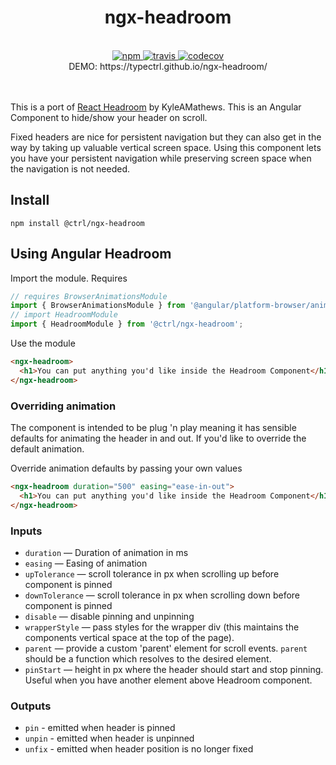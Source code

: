 <div align="center">
  <h1>ngx-headroom</h1>
  <br>
  <a href="https://www.npmjs.com/package/@ctrl/ngx-headroom">
    <img src="https://badge.fury.io/js/%40ctrl%2Fngx-headroom.svg" alt="npm">
  </a> 
  <a href="https://travis-ci.org/TypeCtrl/ngx-headroom">
    <img src="https://travis-ci.org/TypeCtrl/ngx-headroom.svg?branch=master" alt="travis">
  </a> 
  <a href="https://codecov.io/github/typectrl/ngx-headroom">
    <img src="https://img.shields.io/codecov/c/github/typectrl/ngx-headroom.svg" alt="codecov">
  </a>
  <br>
  DEMO: https://typectrl.github.io/ngx-headroom/
</div>
<br>
<br>

This is a port of [React Headroom](https://github.com/KyleAMathews/react-headroom) by KyleAMathews. This is an Angular Component to hide/show your header on scroll.

Fixed headers are nice for persistent navigation but they can also get in the way by taking up valuable vertical screen space. Using this component lets you have your persistent navigation while preserving screen space when the navigation is not needed.

## Install

`npm install @ctrl/ngx-headroom`

## Using Angular Headroom
Import the module. Requires 
```typescript
// requires BrowserAnimationsModule
import { BrowserAnimationsModule } from '@angular/platform-browser/animations';
// import HeadroomModule
import { HeadroomModule } from '@ctrl/ngx-headroom';
```

Use the module
```html
<ngx-headroom>
  <h1>You can put anything you'd like inside the Headroom Component</h1>
</ngx-headroom>
```

### Overriding animation

The component is intended to be plug 'n play meaning it has sensible defaults for animating the header in and out. If you'd like to override the default animation.

Override animation defaults by passing your own values

```html
<ngx-headroom duration="500" easing="ease-in-out">
  <h1>You can put anything you'd like inside the Headroom Component</h1>
</ngx-headroom>
```

### Inputs

*   `duration` — Duration of animation in ms
*   `easing` — Easing of animation
*   `upTolerance` — scroll tolerance in px when scrolling up before component is pinned
*   `downTolerance` — scroll tolerance in px when scrolling down before component is pinned
*   `disable` — disable pinning and unpinning
*   `wrapperStyle` — pass styles for the wrapper div (this maintains the components vertical space at the top of the page).
*   `parent` — provide a custom 'parent' element for scroll events. `parent` should be a function which resolves to the desired element.
*   `pinStart` — height in px where the header should start and stop pinning. Useful when you have another element above Headroom component.

### Outputs

*   `pin` - emitted when header is pinned
*   `unpin` - emitted when header is unpinned
*   `unfix` - emitted when header position is no longer fixed
